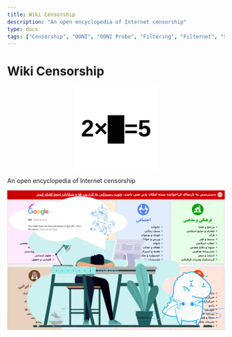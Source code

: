 ```yaml
---
title: Wiki Censorship
description: "An open encyclopedia of Internet censorship"
type: docs
tags: ["Censorship", "OONI", "OONI Probe", "Filtering", "Filternet", "Sanctions", "Internet", "Measuring Internet censorship", "Internet censorship"]
---
```


# Wiki Censorship
<center>

![filternet](./android-chrome-192x192.png)
</center>

An open encyclopedia of Internet censorship

<center>

![filternet](./filternet.png)
</center>